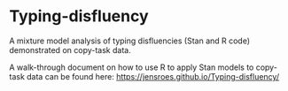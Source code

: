 # Typing-disfluency
A mixture model analysis of typing disfluencies (Stan and R code) demonstrated on copy-task data.

A walk-through document on how to use R to apply Stan models to copy-task data can be found here:
https://jensroes.github.io/Typing-disfluency/
